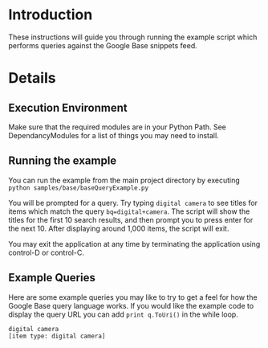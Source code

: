 # Introduction #

These instructions will guide you through running the example script which performs queries against the Google Base snippets feed.

# Details #

## Execution Environment ##

Make sure that the required modules are in your Python Path. See DependancyModules for a list of things you may need to install.

## Running the example ##

You can run the example from the main project directory by executing `python samples/base/baseQueryExample.py`

You will be prompted for a query. Try typing `digital camera` to see titles for items which match the query `bq=digital+camera`. The script will show the titles for the first 10 search results, and then prompt you to press enter for the next 10. After displaying around 1,000 items, the script will exit.

You may exit the application at any time by terminating the application using control-D or control-C.

## Example Queries ##

Here are some example queries you may like to try to get a feel for how the Google Base query language works. If you would like the example code to display the query URL you can add `print q.ToUri()` in the while loop.

```
digital camera
[item type: digital camera]
```